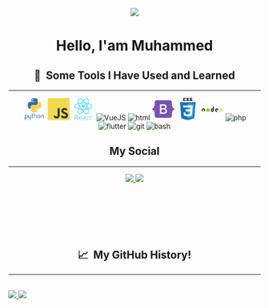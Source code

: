 <p align="center">
  <img src="https://media.giphy.com/media/ASd0Ukj0y3qMM/giphy.gif"/>
</p>

<h1 align="center">
  Hello, I'am Muhammed
</h1>

<h2 align="center"> 🚀 &nbsp;Some Tools I Have Used and Learned</h2>

---

<p align="center">
<img src="https://raw.githubusercontent.com/devicons/devicon/master/icons/python/python-original-wordmark.svg" alt="python" width="45" height="45" />
<img src="https://raw.githubusercontent.com/devicons/devicon/master/icons/javascript/javascript-original.svg" alt="javascript" width="45" height="45" />
<img src="https://raw.githubusercontent.com/devicons/devicon/master/icons/react/react-original-wordmark.svg" alt="react" width="45" height="45" />
<img src="https://cdn.jsdelivr.net/gh/devicons/devicon/icons/vuejs/vuejs-original-wordmark.svg" alt="VueJS" width="45" height="45"/>
<img src="https://cdn.jsdelivr.net/gh/devicons/devicon/icons/html5/html5-original.svg" alt="html" width="45" height="45"/>
<img src="https://raw.githubusercontent.com/devicons/devicon/master/icons/bootstrap/bootstrap-plain.svg" alt="bootstrap" width="45" height="45" />
<img src="https://raw.githubusercontent.com/devicons/devicon/master/icons/css3/css3-original-wordmark.svg" alt="css3" width="45" height="45" />
<img src="https://raw.githubusercontent.com/devicons/devicon/master/icons/nodejs/nodejs-original-wordmark.svg" alt="nodejs" width="45" height="45" />
<img src="https://cdn.jsdelivr.net/gh/devicons/devicon/icons/php/php-original.svg" alt="php" width="45" height="45"/>
<img src="https://cdn.jsdelivr.net/gh/devicons/devicon/icons/flutter/flutter-original.svg" alt="flutter" width="45" height="45"/>       
<img src="https://cdn.jsdelivr.net/gh/devicons/devicon/icons/git/git-original.svg" alt="git" width="45" height="45"/>
<img src="https://cdn.jsdelivr.net/gh/devicons/devicon/icons/bash/bash-original.svg" alt="bash" width="45" height="45"/>
</p>




<H2 align= "Center">My Social</H2>

---


<p align="center">
<a href="https://www.linkedin.com/in/muhammed-mustafa-katar-62a666245/">
  <img height="50" src="https://user-images.githubusercontent.com/46517096/166973395-19676cd8-f8ec-4abf-83ff-da8243505b82.png"/>
</a>
<a href="https://twitter.com/katharov">
  <img height="50" src="https://user-images.githubusercontent.com/46517096/166974271-91dfa250-d70b-4cb9-8707-f1bda1b708c3.png"/>
</a>
</p>
<br>






<br>
<br>
<br>
<br>

<h2 align="center" > 📈 &nbsp;My GitHub History!</h2>

---
<br>

<a  href="https://github.com/mkathar">
  <img  height="155em" src="https://github-readme-stats.vercel.app/api?username=mkathar&theme=noctis_minimus&show_icons=true" />
  <img height="155em" src="https://github-readme-stats.vercel.app/api/top-langs/?username=mkathar&theme=noctis_minimus&layout=compact" />
</a>



